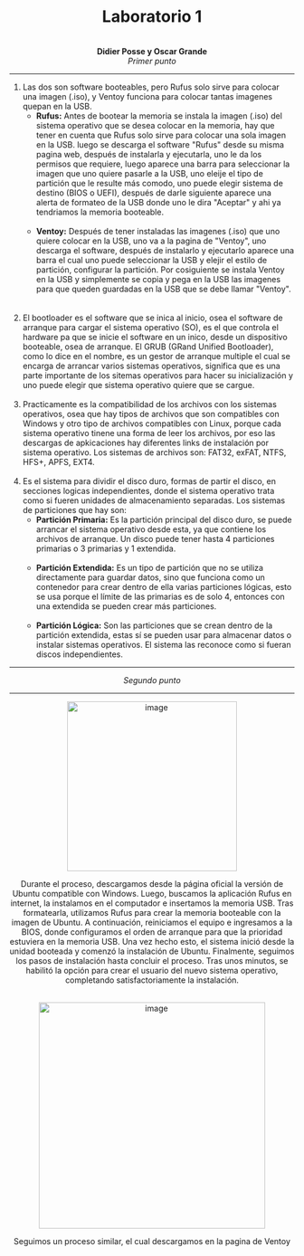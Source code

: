 <div align="center">
<h1>Laboratorio 1</h1>
<p>
  <br>
  <b>Didier Posse y Oscar Grande</b>
  <br>
  <em>Primer punto</em>
</p>
</div>
<hr>
<ol>
  <li>Las dos son software booteables, pero Rufus solo sirve para colocar una imagen (.iso), y Ventoy funciona para colocar tantas imagenes quepan en la USB.
    <br>
    <ul>
      <li><b>Rufus:</b> Antes de bootear la memoria se instala la imagen (.iso) del sistema operativo que se desea colocar en la memoria, hay que tener en cuenta
      que Rufus solo sirve para colocar una sola imagen en la USB. luego se descarga el software "Rufus" desde su misma pagina web, después de instalarla y ejecutarla,
      uno le da los permisos que requiere, luego aparece una barra para seleccionar la imagen que uno quiere pasarle a la USB, uno eleije el tipo de partición que le
      resulte más comodo, uno puede elegir sistema de destino (BIOS o UEFI), después de darle siguiente aparece una alerta de formateo de la USB donde uno le dira
      "Aceptar" y ahi ya tendriamos la memoria booteable.</li><br>
      <li><b>Ventoy:</b> Después de tener instaladas las imagenes (.iso) que uno quiere colocar en la USB, uno va a la pagina de "Ventoy", uno descarga el software,
      después de instalarlo y ejecutarlo aparece una barra el cual uno puede seleccionar la USB y elejir el estilo de partición, configurar la partición. Por cosiguiente
      se instala Ventoy en la USB y simplemente se copia y pega en la USB las imagenes para que queden guardadas en la USB que se debe llamar "Ventoy".</li><br>
    </ul>
  </li>
  <br>
  <li>El bootloader es el software que se inica al inicio, osea el software de arranque para cargar el sistema operativo (SO), es el que controla el hardware pa que
  se inicie el software en un inico, desde un dispositivo booteable, osea de arranque. El GRUB (GRand Unified Bootloader), como lo dice en el nombre, es un gestor de
  arranque multiple el cual se encarga de arrancar varios sistemas operativos, significa que es una parte importante de los sitemas operativos para hacer su inicialización
  y uno puede elegir que sistema operativo quiere que se cargue.</li>
  <br>
  <li>Practicamente es la compatibilidad de los archivos con los sistemas operativos, osea que hay tipos de archivos que son compatibles con Windows y otro tipo de archivos
  compatibles con Linux, porque cada sistema operativo tinene una forma de leer los archivos, por eso las descargas de apkicaciones hay diferentes links de instalación por
  sistema operativo. Los sistemas de archivos son: FAT32, exFAT, NTFS, HFS+, APFS, EXT4.</li>
  <br>
  <li>Es el sistema para dividir el disco duro, formas de partir el disco, en secciones logicas independientes, donde el sistema operativo trata como si fueren unidades de
  almacenamiento separadas. Los sistemas de particiones que hay son:
  <br>
  <ul>
      <li><b>Partición Primaria:</b> Es la partición principal del disco duro, se puede arrancar el sistema operativo desde esta, ya que contiene los archivos de arranque. 
      Un disco puede tener hasta 4 particiones primarias o 3 primarias y 1 extendida.</li><br>
      <li><b>Partición Extendida:</b> Es un tipo de partición que no se utiliza directamente para guardar datos, sino que funciona como un contenedor para crear dentro de ella 
      varias particiones lógicas, esto se usa porque el límite de las primarias es de solo 4, entonces con una extendida se pueden crear más particiones.</li><br>
      <li><b>Partición Lógica:</b> Son las particiones que se crean dentro de la partición extendida, estas sí se pueden usar para almacenar datos o instalar sistemas operativos. 
      El sistema las reconoce como si fueran discos independientes.</li>
    </ul>
  </li>
</ol>

<hr>
<div align="center">
<p>
  <em>Segundo punto</em>
</p>
</div>
<hr>

<div align="center">
  <img width="300" alt="image" src="https://github.com/user-attachments/assets/25c87f1d-fc52-4639-b48d-2b1ae308cfc2"/>
  <br>
  <p>
    Durante el proceso, descargamos desde la página oficial la versión de Ubuntu compatible con Windows. Luego, buscamos la aplicación Rufus en internet, la instalamos en
    el computador e insertamos la memoria USB. Tras formatearla, utilizamos Rufus para crear la memoria booteable con la imagen de Ubuntu. A continuación, reiniciamos el
    equipo e ingresamos a la BIOS, donde configuramos el orden de arranque para que la prioridad estuviera en la memoria USB. Una vez hecho esto, el sistema inició desde
    la unidad booteada y comenzó la instalación de Ubuntu. Finalmente, seguimos los pasos de instalación hasta concluir el proceso. Tras unos minutos, se habilitó la
    opción para crear el usuario del nuevo sistema operativo, completando satisfactoriamente la instalación.
  </p>
  <br>
  <img width="400" alt="image" src="https://github.com/user-attachments/assets/ea94b1bc-378f-4378-b199-ca28c8df9156"/>
  <br>
  <p>
    Seguimos un proceso similar, el cual descargamos en la pagina de Ventoy
  </p>
</div>

